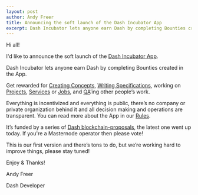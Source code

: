 ```yaml
---
layout: post
author: Andy Freer
title: Announcing the soft launch of the Dash Incubator App
excerpt: Dash Incubator lets anyone earn Dash by completing Bounties created in the App.
---
```

Hi all!

I'd like to announce the soft launch of the [Dash Incubator App](https://dashincubator.app/).

Dash Incubator lets anyone earn Dash by completing Bounties created in the App.

Get rewarded for [Creating Concepts](https://dashincubator.app/#concepts), [Writing Specifications](https://dashincubator.app/#specifications), working on [Projects](https://dashincubator.app/#projects), [Services](https://dashincubator.app/#services) or [Jobs](https://dashincubator.app/#jobs), and [QA](https://dashincubator.app/#qa)’ing other people’s work.

Everything is incentivized and everything is public, there’s no company or private organization behind it and all decision making and operations are transparent.  You can read more about the App in our [Rules](https://dashincubator.app/rules).

It’s funded by a series of [Dash blockchain-proposals](https://www.dashcentral.org/p/dash-platform-incubator-phase-4), the latest one went up today.  If you're a Masternode operator then please vote!

This is our first version and there’s tons to do, but we’re working hard to improve things, please stay tuned!

Enjoy & Thanks!

Andy Freer

Dash Developer
